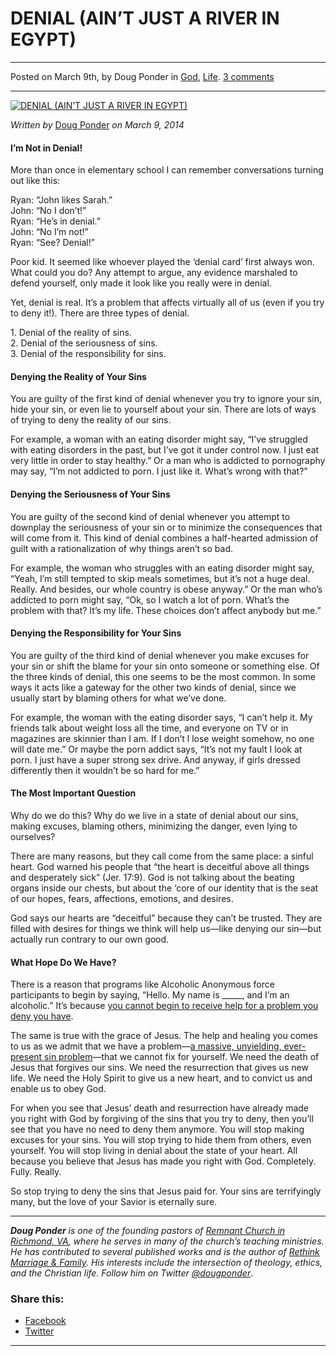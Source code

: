 DENIAL (AIN’T JUST A RIVER IN EGYPT)
====================================

* * *

Posted on March 9th, by Doug Ponder in [God](http://www.remnantresource.org/category/god/), [Life](http://www.remnantresource.org/category/life/). [3 comments](http://www.remnantresource.org/denial-aint-just-a-river-in-egypt/#comments)

* * *

[![DENIAL (AIN’T JUST A RIVER IN EGYPT)](http://www.remnantresource.org/wp-content/uploads/2014/03/Denial_riverinegypt.jpg)](http://www.remnantresource.org/wp-content/uploads/2014/03/Denial_riverinegypt.jpg)  

_Written by_ [Doug Ponder](http://www.remnantresource.org/author/doug-ponder/ "Posts by Doug Ponder") _on March 9, 2014_

#### **I’m Not in Denial!**

More than once in elementary school I can remember conversations turning out like this:

Ryan: “John likes Sarah.”  
John: “No I don’t!”  
Ryan: “He’s in denial.”  
John: “No I’m not!”  
Ryan: “See? Denial!”

Poor kid. It seemed like whoever played the ‘denial card’ first always won. What could you do? Any attempt to argue, any evidence marshaled to defend yourself, only made it look like you really were in denial.

Yet, denial is real. It’s a problem that affects virtually all of us (even if you try to deny it!). There are three types of denial.

1\. Denial of the reality of sins.  
2\. Denial of the seriousness of sins.  
3\. Denial of the responsibility for sins.

#### **Denying the Reality of Your Sins**

You are guilty of the first kind of denial whenever you try to ignore your sin, hide your sin, or even lie to yourself about your sin. There are lots of ways of trying to deny the reality of our sins.

For example, a woman with an eating disorder might say, “I’ve struggled with eating disorders in the past, but I’ve got it under control now. I just eat very little in order to stay healthy.” Or a man who is addicted to pornography may say, “I’m not addicted to porn. I just like it. What’s wrong with that?”

#### **Denying the Seriousness of Your Sins**

You are guilty of the second kind of denial whenever you attempt to downplay the seriousness of your sin or to minimize the consequences that will come from it. This kind of denial combines a half-hearted admission of guilt with a rationalization of why things aren’t so bad.

For example, the woman who struggles with an eating disorder might say, “Yeah, I’m still tempted to skip meals sometimes, but it’s not a huge deal. Really. And besides, our whole country is obese anyway.” Or the man who’s addicted to porn might say, “Ok, so I watch a lot of porn. What’s the problem with that? It’s my life. These choices don’t affect anybody but me.”

#### **Denying the Responsibility for Your Sins**

You are guilty of the third kind of denial whenever you make excuses for your sin or shift the blame for your sin onto someone or something else. Of the three kinds of denial, this one seems to be the most common. In some ways it acts like a gateway for the other two kinds of denial, since we usually start by blaming others for what we’ve done.

For example, the woman with the eating disorder says, “I can’t help it. My friends talk about weight loss all the time, and everyone on TV or in magazines are skinnier than I am. If I don’t l lose weight somehow, no one will date me.” Or maybe the porn addict says, “It’s not my fault I look at porn. I just have a super strong sex drive. And anyway, if girls dressed differently then it wouldn’t be so hard for me.”

#### **The Most Important Question**

Why do we do this? Why do we live in a state of denial about our sins, making excuses, blaming others, minimizing the danger, even lying to ourselves?

There are many reasons, but they call come from the same place: a sinful heart. God warned his people that “the heart is deceitful above all things and desperately sick” (Jer. 17:9). God is not talking about the beating organs inside our chests, but about the ‘core of our identity that is the seat of our hopes, fears, affections, emotions, and desires.

God says our hearts are “deceitful” because they can’t be trusted. They are filled with desires for things we think will help us—like denying our sin—but actually run contrary to our own good.

#### **What Hope Do We Have?**

There is a reason that programs like Alcoholic Anonymous force participants to begin by saying, “Hello. My name is \_\_\_\_\_, and I’m an alcoholic.” It’s because [you cannot begin to receive help for a problem you deny you have](http://www.remnantresource.org/not-my-fault/).

The same is true with the grace of Jesus. The help and healing you comes to us as we admit that we have a problem—[a massive, unyielding, ever-present sin problem](http://www.remnantresource.org/sin-like-gravity/)—that we cannot fix for yourself. We need the death of Jesus that forgives our sins. We need the resurrection that gives us new life. We need the Holy Spirit to give us a new heart, and to convict us and enable us to obey God.

For when you see that Jesus’ death and resurrection have already made you right with God by forgiving of the sins that you try to deny, then you’ll see that you have no need to deny them anymore. You will stop making excuses for your sins. You will stop trying to hide them from others, even yourself. You will stop living in denial about the state of your heart. All because you believe that Jesus has made you right with God. Completely. Fully. Really.

So stop trying to deny the sins that Jesus paid for. Your sins are terrifyingly many, but the love of your Savior is eternally sure.  

* * *

_**Doug Ponder** is one of the founding pastors of [Remnant Church in Richmond, VA](http://www.remnantrichmond.org/), where he serves in many of the church’s teaching ministries. He has contributed to several published works and is the author of [Rethink Marriage & Family](http://www.remnantrichmond.org/mediafiles/uploaded/r/0e1604567_rethink-marriage-and-family-ebook.pdf). His interests include the intersection of theology, ethics, and the Christian life. Follow him on Twitter [@dougponder](https://twitter.com/dougponder)_.

### Share this:

*   [Facebook](http://www.remnantresource.org/denial-aint-just-a-river-in-egypt/?share=facebook "Click to share on Facebook")
*   [Twitter](http://www.remnantresource.org/denial-aint-just-a-river-in-egypt/?share=twitter "Click to share on Twitter")

  

* * *
